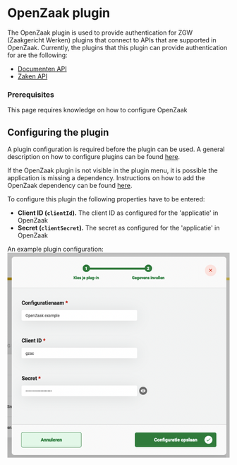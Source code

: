# OpenZaak plugin

The OpenZaak plugin is used to provide authentication for ZGW (Zaakgericht Werken) plugins that connect to APIs that are supported in OpenZaak. Currently, the plugins that this plugin can provide authentication for are the following:

* [Documenten API](configure-documenten-api-plugin.md)
* [Zaken API](configure-zaken-api-plugin.md)

### Prerequisites

This page requires knowledge on how to configure OpenZaak

## Configuring the plugin

A plugin configuration is required before the plugin can be used. A general description on how to configure plugins can be found [here](configure-plugin.md).

If the OpenZaak plugin is not visible in the plugin menu, it is possible the application is missing a dependency. Instructions on how to add the OpenZaak dependency can be found [here](../../nog-een-plek-geven/modules/zgw/openzaak.md).

To configure this plugin the following properties have to be entered:

* **Client ID (`clientId`).** The client ID as configured for the 'applicatie' in OpenZaak
* **Secret (`clientSecret`).** The secret as configured for the 'applicatie' in OpenZaak

An example plugin configuration: ![example plugin configuration](../../using-valtimo/plugin/openzaak/img/configure-plugin.png)
